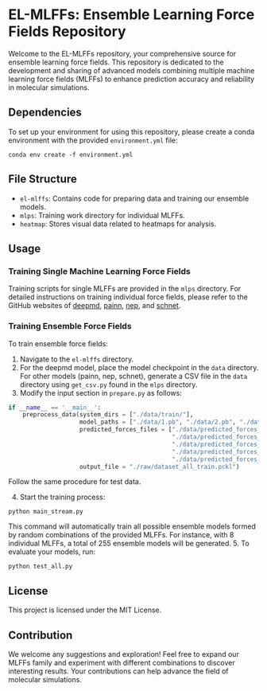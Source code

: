 # EL-MLFFs: Ensemble Learning Force Fields Repository

Welcome to the EL-MLFFs repository, your comprehensive source for ensemble learning force fields. This repository is dedicated to the development and sharing of advanced models combining multiple machine learning force fields (MLFFs) to enhance prediction accuracy and reliability in molecular simulations.

## Dependencies

To set up your environment for using this repository, please create a conda environment with the provided `environment.yml` file:

```
conda env create -f environment.yml
```

## File Structure

- `el-mlffs`: Contains code for preparing data and training our ensemble models.
- `mlps`: Training work directory for individual MLFFs.
- `heatmap`: Stores visual data related to heatmaps for analysis.

## Usage

### Training Single Machine Learning Force Fields

Training scripts for single MLFFs are provided in the `mlps` directory. For detailed instructions on training individual force fields, please refer to the GitHub websites of [deepmd](https://github.com/deepmodeling/deepmd-kit.git), [painn](https://github.com/atomistic-machine-learning/schnetpack.git), [nep](https://github.com/brucefan1983/GPUMD.git), and [schnet](https://github.com/atomistic-machine-learning/schnetpack.git).

### Training Ensemble Force Fields

To train ensemble force fields:

1. Navigate to the `el-mlffs` directory.
2. For the deepmd model, place the model checkpoint in the `data` directory. For other models (painn, nep, schnet), generate a CSV file in the `data` directory using `get_csv.py` found in the `mlps` directory.
3. Modify the input section in `prepare.py` as follows:

```python
if __name__ == '__main__':
    preprocess_data(system_dirs = ["./data/train/"], 
                    model_paths = ["./data/1.pb", "./data/2.pb", "./data/3.pb"], 
                    predicted_forces_files = ["./data/predicted_forces_train_nep.csv",
                                              "./data/predicted_forces_train_painn.csv",
                                              "./data/predicted_forces_train_schnet.csv",
                                              "./data/predicted_forces_train_schnet1.csv",
                                              "./data/predicted_forces_train_schnet2.csv"], 
                    output_file = "./raw/dataset_all_train.pckl")
```
Follow the same procedure for test data.

4. Start the training process:
```
python main_stream.py
```
This command will automatically train all possible ensemble models formed by random combinations of the provided MLFFs. For instance, with 8 individual MLFFs, a total of 255 ensemble models will be generated.
5. To evaluate your models, run:
```
python test_all.py
```
## License

This project is licensed under the MIT License.

## Contribution
We welcome any suggestions and exploration! Feel free to expand our MLFFs family and experiment with different combinations to discover interesting results. Your contributions can help advance the field of molecular simulations.

